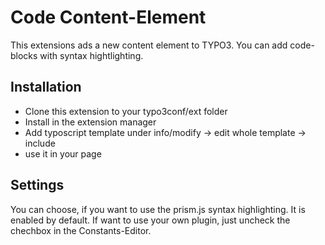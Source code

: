 # Code Content-Element
This extensions ads a new content element to TYPO3. You can add code-blocks with syntax hightlighting.

## Installation
* Clone this extension to your typo3conf/ext folder  
* Install in the extension manager  
* Add typoscript template under info/modify -> edit whole template -> include
* use it in your page

## Settings
You can choose, if you want to use the prism.js syntax highlighting. It is enabled by default. If want to use your own plugin, just uncheck the chechbox in the Constants-Editor.
